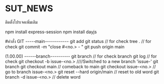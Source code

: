 # SUT_NEWS

ติดตั้งโปรเจคเพิ่มเติม

npm install express-session
npm install dayjs


#คำสั่ง GIT
-----main------------
git add <file name>
git status // for check
tree . // for check
git commit -m "close #<no.> - <comment>"
git push origin main

(1.00.00)
------branch----------
git branch // for check branch
git log // for check
git checkout -b issue-<no.>
////Switched to a new branch 'issue-<no>'
git branch
git checkout main // comeback to main
git checkout issue-<no.> // go to branch issue-<no.>
git reset --hard origin/main  // reset to old word
git branch -d issue-<no.>  // delete word
